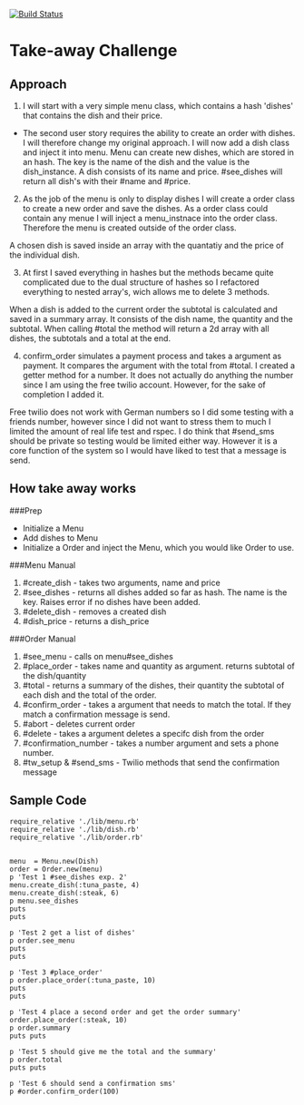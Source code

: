 [![Build Status](https://travis-ci.org/ccfz/takeaway-challenge.svg?branch=master)](https://travis-ci.org/ccfz/takeaway-challenge)

# Take-away Challenge


## Approach

1. I will start with a very simple menu class, which contains a hash 'dishes' that contains the dish and their price. 
* The second user story requires the ability to create an order with dishes. I will therefore change my original approach. I will now add a dish class and inject it into menu. Menu can create new dishes, which are stored in an hash. The key is the name of the dish and the value is the dish_instance. A dish consists of its name and price. #see_dishes will return all dish's with their #name and #price. 

2. As the job of the menu is only to display dishes I will create a order class to create a new order and save the dishes. As a order class could contain any menue I will inject a menu_instnace into the order class. Therefore the menu is created outside of the order class.

  A chosen dish is saved inside an array with the quantatiy and the price of the individual dish. 

3. At first I saved everything in hashes but the methods became quite complicated due to the dual structure of hashes so I refactored everything to nested array's, wich allows me to delete 3 methods. 

  When a dish is added to the current order the subtotal is calculated and saved in a summary array. It consists of the dish name, the quantity and the subtotal. When calling #total the method will return a 2d array with all dishes, the subtotals and a total at the end. 

4. confirm_order simulates a payment process and takes a argument as payment. It compares the argument with the total from #total. I created a getter method for a number. It does not actually do anything the number since I am using the free twilio account. However, for the sake of completion I added it. 

  Free twilio does not work with German numbers so I did some testing with a friends number, however since I did not want to stress them to much I limited the amount of real life test and rspec. I do think that #send_sms should be private so testing would be limited either way. However it is a core function of the system so I would have liked to test that a message is send. 

## How take away works

###Prep
* Initialize a Menu
* Add dishes to Menu
* Initialize a Order and inject the Menu, which you would like Order to use.

###Menu Manual
1. #create_dish - takes two arguments, name and price
2. #see_dishes - returns all dishes added so far as hash. The name is the key. Raises error if no dishes have been added.
3. #delete_dish - removes a created dish
4. #dish_price - returns a dish_price

###Order Manual
1. #see_menu - calls on menu#see_dishes
2. #place_order - takes name and quantity as argument. returns subtotal of the dish/quantity
3. #total - returns a summary of the dishes, their quantity the subtotal of each dish and the total of the order.
4. #confirm_order - takes a argument that needs to match the total. If they match a confirmation message is send.
5. #abort - deletes current order
6. #delete  - takes a argument deletes a specifc dish from the order
7. #confirmation_number - takes a number argument and sets a phone number.
8. #tw_setup & #send_sms - Twilio methods that send the confirmation message


## Sample Code
```
require_relative './lib/menu.rb'
require_relative './lib/dish.rb'
require_relative './lib/order.rb'


menu  = Menu.new(Dish)
order = Order.new(menu)
p 'Test 1 #see_dishes exp. 2'
menu.create_dish(:tuna_paste, 4)
menu.create_dish(:steak, 6)
p menu.see_dishes
puts
puts

p 'Test 2 get a list of dishes'
p order.see_menu
puts
puts

p 'Test 3 #place_order'
p order.place_order(:tuna_paste, 10)
puts
puts

p 'Test 4 place a second order and get the order summary'
order.place_order(:steak, 10)
p order.summary
puts puts

p 'Test 5 should give me the total and the summary'
p order.total
puts puts

p 'Test 6 should send a confirmation sms'
p #order.confirm_order(100)
```
